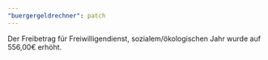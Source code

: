 ```yaml
---
"buergergeldrechner": patch
---
```


Der Freibetrag für Freiwilligendienst, sozialem/ökologischen Jahr wurde auf 556,00€ erhöht.
